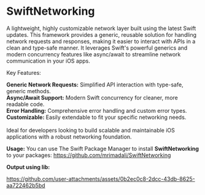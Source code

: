 # SwiftNetworking
A lightweight, highly customizable network layer built using the latest Swift updates. This framework provides a generic, reusable solution for handling network requests and responses, making it easier to interact with APIs in a clean and type-safe manner. It leverages Swift's powerful generics and modern concurrency features like async/await to streamline network communication in your iOS apps.

Key Features:


**Generic Network Requests:** Simplified API interaction with type-safe, generic methods.<br>
**Async/Await Support:** Modern Swift concurrency for cleaner, more readable code.<br>
**Error Handling:** Comprehensive error handling and custom error types.<br>
**Customizable:** Easily extendable to fit your specific networking needs.<br>
<br>
Ideal for developers looking to build scalable and maintainable iOS applications with a robust networking foundation.

**Usage:**
You can use The Swift Package Manager to install **SwiftNetworking** to your packages: https://github.com/mrimadali/SwiftNetworking


**Output using lib:**




https://github.com/user-attachments/assets/0b2ec0c8-2dcc-43db-8625-aa722462b5bd









